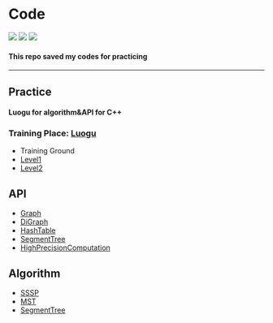 # Code
![](https://img.shields.io/badge/Update-11/16/19-blueviolet) ![](https://img.shields.io/badge/Language-C%2B%2B-blueviolet) ![](https://img.shields.io/badge/Compiler-G%2B%2B7.4.0-blueviolet)

#### This repo saved my codes for practicing

***

## Practice

#### Luogu for algorithm&API for C++

### Training Place: [Luogu](https://www.luogu.org "Luogu")
* Training Ground
* [Level1](https://github.com/EndermanEM/Code/tree/master/Practice-luogu/1 "Training Ground #1")
* [Level2](https://github.com/EndermanEM/Code/tree/master/Practice-luogu/2 "Training Ground #2")

## API
* [Graph](https://github.com/EndermanEM/Code/tree/master/API/Graph "Graph")
* [DiGraph](https://github.com/EndermanEM/Code/tree/master/API/DiGraph "DiGraph")
* [HashTable](https://github.com/EndermanEM/Code/tree/master/API/HashTable "HashTable")
* [SegmentTree](https://github.com/EndermanEM/Code/tree/master/API/SegmentTree "SegmentTree")
* [HighPrecisionComputation](https://github.com/EndermanEM/Code/tree/master/API/HighPrecisionComputation "HighPrecisionComputation")

## Algorithm
* [SSSP](https://github.com/EndermanEM/Code/tree/master/Algorithm/Single-Source_ShortestPaths "SSSP")
* [MST](https://github.com/EndermanEM/Code/tree/master/Algorithm/MinimumSpanningTree "MST")
* [SegmentTree](https://github.com/EndermanEM/Code/tree/master/Algorithm/SegmentTree "SegmentTree")

